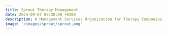 ```yaml
---
title: Sprout Therapy Management
date: 2024-09-07 09:30:00 +0300
description: A Management Services Organization for Therapy Companies. Currently operating as President and Executive Director, providing high-quality services to therapy practices and improving operational efficiency.
image: '/images/sprout/sprout.png'
---
```

